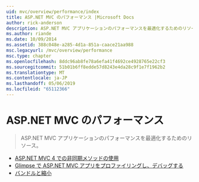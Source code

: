 ```yaml
---
uid: mvc/overview/performance/index
title: ASP.NET MVC のパフォーマンス |Microsoft Docs
author: rick-anderson
description: ASP.NET MVC アプリケーションのパフォーマンスを最適化するためのリソース。
ms.author: riande
ms.date: 10/09/2014
ms.assetid: 388c048e-a285-4d1a-851a-caace21aa988
msc.legacyurl: /mvc/overview/performance
msc.type: chapter
ms.openlocfilehash: 8ddc96ab8fe78a6efa41f4692ce4928765e22cf3
ms.sourcegitcommit: 51b01b6ff8edde57d8243e4da28c9f1e7f1962b2
ms.translationtype: MT
ms.contentlocale: ja-JP
ms.lasthandoff: 05/06/2019
ms.locfileid: "65112366"
---
```

# <a name="aspnet-mvc-performance"></a>ASP.NET MVC のパフォーマンス

> ASP.NET MVC アプリケーションのパフォーマンスを最適化するためのリソース。

- [ASP.NET MVC 4 での非同期メソッドの使用](using-asynchronous-methods-in-aspnet-mvc-4.md)
- [Glimpse で ASP.NET MVC アプリをプロファイリングし、デバッグする](profile-and-debug-your-aspnet-mvc-app-with-glimpse.md)
- [バンドルと縮小](bundling-and-minification.md)
